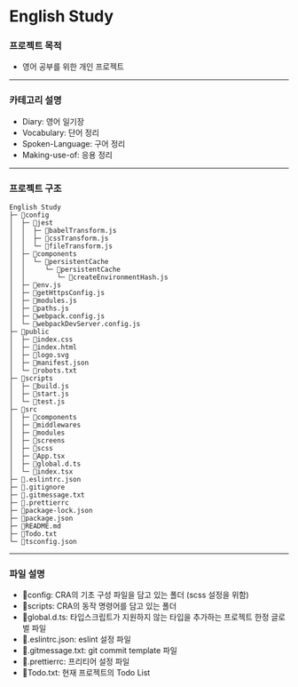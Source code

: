 # English Study

### 프로젝트 목적

- 영어 공부를 위한 개인 프로젝트

---

### 카테고리 설명

- Diary: 영어 일기장
- Vocabulary: 단어 정리
- Spoken-Language: 구어 정리
- Making-use-of: 응용 정리

---

### 프로젝트 구조

```
English Study
├─ 📁config
│  ├─ 📁jest
│  │  ├─ 📄babelTransform.js
│  │  ├─ 📄cssTransform.js
│  │  └─ 📄fileTransform.js
│  ├─ 📁components
│  │  └─ 📁persistentCache
│  │     └─ 📁persistentCache
│  │        └─ 📄createEnvironmentHash.js
│  ├─ 📄env.js
│  ├─ 📄getHttpsConfig.js
│  ├─ 📄modules.js
│  ├─ 📄paths.js
│  ├─ 📄webpack.config.js
│  └─ 📄webpackDevServer.config.js
├─ 📁public
│  ├─ 📄index.css
│  ├─ 📄index.html
│  ├─ 📄logo.svg
│  ├─ 📄manifest.json
│  └─ 📄robots.txt
├─ 📁scripts
│  ├─ 📄build.js
│  ├─ 📄start.js
│  └─ 📄test.js
├─ 📁src
│  ├─ 📁components
│  ├─ 📁middlewares
│  ├─ 📁modules
│  ├─ 📁screens
│  ├─ 📁scss
│  ├─ 📄App.tsx
│  ├─ 📄global.d.ts
│  └─ 📄index.tsx
├─ 📄.eslintrc.json
├─ 📄.gitignore
├─ 📄.gitmessage.txt
├─ 📄.prettierrc
├─ 📄package-lock.json
├─ 📄package.json
├─ 📄README.md
├─ 📄Todo.txt
└─ 📄tsconfig.json
```

---

### 파일 설명

- 📁config: CRA의 기초 구성 파일을 담고 있는 폴더 (scss 설정을 위함)
- 📁scripts: CRA의 동작 명령어를 담고 있는 폴더
- 📄global.d.ts: 타입스크립트가 지원하지 않는 타입을 추가하는 프로젝트 한정 글로벌 파일
- 📄.eslintrc.json: eslint 설정 파일
- 📄.gitmessage.txt: git commit template 파일
- 📄.prettierrc: 프리티어 설정 파일
- 📄Todo.txt: 현재 프로젝트의 Todo List
